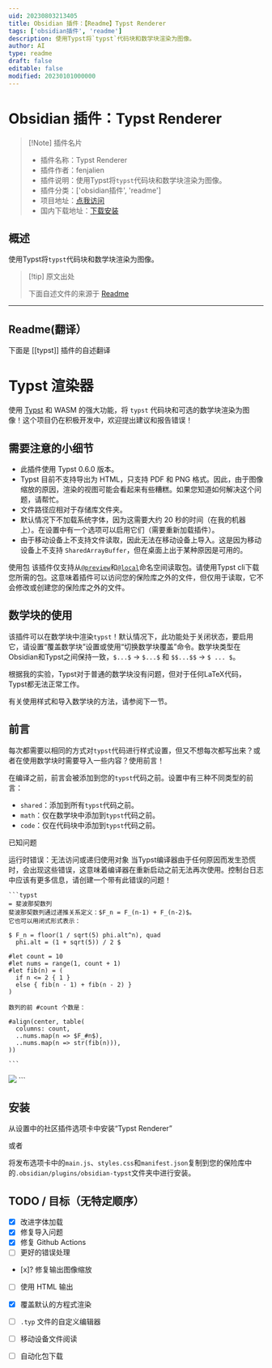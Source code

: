 ```yaml
---
uid: 20230803213405
title: Obsidian 插件：【Readme】Typst Renderer
tags: ['obsidian插件', 'readme']
description: 使用Typst将`typst`代码块和数学块渲染为图像。
author: AI
type: readme
draft: false
editable: false
modified: 20230101000000
---
```


# Obsidian 插件：Typst Renderer

> [!Note] 插件名片
> - 插件名称：Typst Renderer
> - 插件作者：fenjalien
> - 插件说明：使用Typst将`typst`代码块和数学块渲染为图像。
> - 插件分类：['obsidian插件', 'readme']
> - 项目地址：[点我访问](https://github.com/fenjalien/obsidian-typst)
> - 国内下载地址：[下载安装](https://pkmer.cn/products/plugin/pluginMarket/?typst)

## 概述

使用Typst将`typst`代码块和数学块渲染为图像。



> [!tip] 原文出处
> 
>下面自述文件的来源于 [Readme](https://ghproxy.net/https://raw.githubusercontent.com/fenjalien/obsidian-typst/master/README.md)
> 

---

## Readme(翻译）

下面是 [[typst]] 插件的自述翻译



# Typst 渲染器

使用 [Typst](https://github.com/typst/typst) 和 WASM 的强大功能，将 `typst` 代码块和可选的数学块渲染为图像！这个项目仍在积极开发中，欢迎提出建议和报告错误！

## 需要注意的小细节
- 此插件使用 Typst 0.6.0 版本。
- Typst 目前不支持导出为 HTML，只支持 PDF 和 PNG 格式。因此，由于图像缩放的原因，渲染的视图可能会看起来有些糟糕。如果您知道如何解决这个问题，请帮忙。
- 文件路径应相对于存储库文件夹。
- 默认情况下不加载系统字体，因为这需要大约 20 秒的时间（在我的机器上）。在设置中有一个选项可以启用它们（需要重新加载插件）。
- 由于移动设备上不支持文件读取，因此无法在移动设备上导入。这是因为移动设备上不支持 `SharedArrayBuffer`，但在桌面上出于某种原因是可用的。

使用包
该插件仅支持从[`@preview`](https://github.com/typst/packages#downloads)和[`@local`](https://github.com/typst/packages#local-packages)命名空间读取包。请使用Typst cli下载您所需的包。这意味着插件可以访问您的保险库之外的文件，但仅用于读取，它不会修改或创建您的保险库之外的文件。

## 数学块的使用
该插件可以在数学块中渲染`typst`！默认情况下，此功能处于关闭状态，要启用它，请设置“覆盖数学块”设置或使用“切换数学块覆盖”命令。数学块类型在Obsidian和Typst之间保持一致，`$...$` -> `$...$` 和 `$$...$$` -> `$ ... $`。

根据我的实验，Typst对于普通的数学块没有问题，但对于任何LaTeX代码，Typst都无法正常工作。

有关使用样式和导入数学块的方法，请参阅下一节。

## 前言
每次都需要以相同的方式对`typst`代码进行样式设置，但又不想每次都写出来？或者在使用数学块时需要导入一些内容？使用前言！

在编译之前，前言会被添加到您的`typst`代码之前。设置中有三种不同类型的前言：
- `shared`：添加到所有`typst`代码之前。
- `math`：仅在数学块中添加到`typst`代码之前。
- `code`：仅在代码块中添加到`typst`代码之前。

已知问题

运行时错误：无法访问或递归使用对象
当Typst编译器由于任何原因而发生恐慌时，会出现这些错误，这意味着编译器在重新启动之前无法再次使用。控制台日志中应该有更多信息，请创建一个带有此错误的问题！

```
```typst
= 斐波那契数列
斐波那契数列通过递推关系定义：$F_n = F_(n-1) + F_(n-2)$。
它也可以用闭式形式表示：

$ F_n = floor(1 / sqrt(5) phi.alt^n), quad
  phi.alt = (1 + sqrt(5)) / 2 $

#let count = 10
#let nums = range(1, count + 1)
#let fib(n) = (
  if n <= 2 { 1 }
  else { fib(n - 1) + fib(n - 2) }
)

数列的前 #count 个数是：

#align(center, table(
  columns: count,
  ..nums.map(n => $F_#n$),
  ..nums.map(n => str(fib(n))),
))

```​
```

<img src="assets/example.png">
```

## 安装
从设置中的社区插件选项卡中安装“Typst Renderer”

或者

将发布选项卡中的`main.js`、`styles.css`和`manifest.json`复制到您的保险库中的`.obsidian/plugins/obsidian-typst`文件夹中进行安装。

## TODO / 目标（无特定顺序）
- [x] 改进字体加载
- [x] 修复导入问题
- [x] 修复 Github Actions
- [ ] 更好的错误处理
- [x]? 修复输出图像缩放
- [ ] 使用 HTML 输出
- [x] 覆盖默认的方程式渲染
- [ ] `.typ` 文件的自定义编辑器
- [ ] 移动设备文件阅读
- [ ] 自动化包下载



